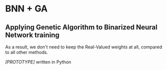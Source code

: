 # BNN + GA

## Applying Genetic Algorithm to Binarized Neural Network training
As a result, we don't need to keep the Real-Valued weights at all, 
compared to all other methods. 

*[PROTOTYPE]* written in Python
